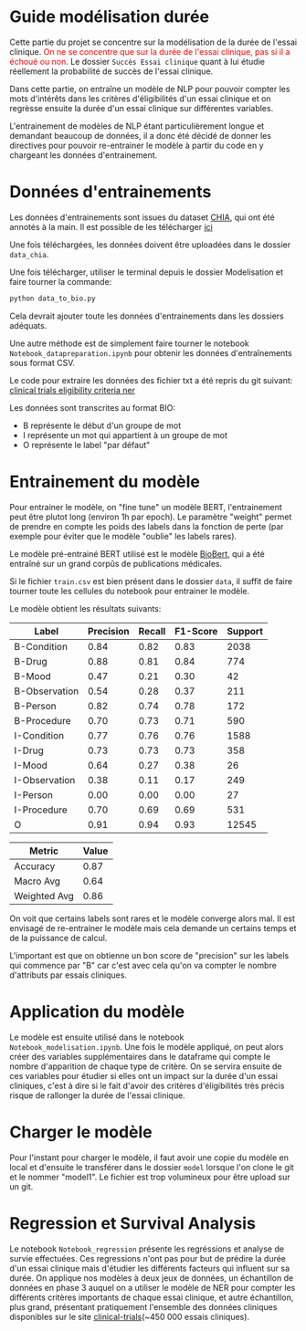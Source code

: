 # Guide modélisation durée

Cette partie du projet se concentre sur la modélisation de la durée de l'essai clinique. <span style="color:red;">On ne se concentre que sur la durée de l'essai clinique, pas si il a échoué ou non</span>. Le dossier ``Succès Essai clinique`` quant à lui étudie réellement la probabilité de succès de l'essai clinique.

Dans cette partie, on entraîne un modèle de NLP pour pouvoir compter les mots d'intérêts dans les critères d'éligibilités d'un essai clinique et on regrèsse ensuite la durée d'un essai clinique sur différentes variables.

L'entrainement de modèles de NLP étant particulièrement longue et demandant beaucoup de données, il a donc été décidé de donner les directives pour pouvoir re-entrainer le modèle à partir du code en y chargeant les données d'entrainement.

# Données d'entrainements

Les données d'entrainements sont issues du dataset [CHIA](https://www.nature.com/articles/s41597-020-00620-0), qui ont été annotés à la main. Il est possible de les télécharger [ici](https://figshare.com/articles/dataset/Chia_Annotated_Datasets/11855817)

Une fois téléchargées, les données doivent être uploadées dans le dossier ``data_chia``.

Une fois télécharger, utiliser le terminal depuis le dossier Modelisation et faire tourner la commande:

```bash
python data_to_bio.py
```

Cela devrait ajouter toute les données d'entrainements dans les dossiers adéquats.

Une autre méthode est de simplement faire tourner le notebook ``Notebook_datapreparation.ipynb`` pour obtenir les données d'entraînements sous format CSV.

Le code pour extraire les données des fichier txt a été repris du git suivant: [clinical trials eligibility criteria ner](https://github.com/ctgatecci/Clinical-trial-eligibility-criteria-NER/blob/main/NER%20Preprocessing%20and%20Performance%20Analysis.ipynb)

Les données sont transcrites au format BIO:
* B représente le début d'un groupe de mot
* I représente un mot qui appartient à un groupe de mot
* O représente le label "par défaut"

# Entrainement du modèle

Pour entrainer le modèle, on "fine tune" un modèle BERT, l'entrainement peut être plutot long (environ 1h par epoch). Le paramètre "weight" permet de prendre en compte les poids des labels dans la fonction de perte (par exemple pour éviter que le modèle "oublie" les labels rares).

Le modèle pré-entrainé BERT utilisé est le modèle [BioBert](https://arxiv.org/abs/1901.08746), qui a été entraîné sur un grand corpûs de publications médicales.

Si le fichier ``train.csv`` est bien présent dans le dossier ``data``, il suffit de faire tourner toute les cellules du notebook pour entrainer le modèle.

Le modèle obtient les résultats suivants:


|      Label      | Precision | Recall | F1-Score | Support |
|-----------------|-----------|--------|----------|---------|
| B-Condition     |   0.84    |  0.82  |   0.83   |  2038   |
| B-Drug          |   0.88    |  0.81  |   0.84   |   774   |
| B-Mood          |   0.47    |  0.21  |   0.30   |    42   |
| B-Observation   |   0.54    |  0.28  |   0.37   |   211   |
| B-Person        |   0.82    |  0.74  |   0.78   |   172   |
| B-Procedure     |   0.70    |  0.73  |   0.71   |   590   |
| I-Condition     |   0.77    |  0.76  |   0.76   |  1588   |
| I-Drug          |   0.73    |  0.73  |   0.73   |   358   |
| I-Mood          |   0.64    |  0.27  |   0.38   |    26   |
| I-Observation   |   0.38    |  0.11  |   0.17   |   249   |
| I-Person        |   0.00    |  0.00  |   0.00   |    27   |
| I-Procedure     |   0.70    |  0.69  |   0.69   |   531   |
| O               |   0.91    |  0.94  |   0.93   | 12545   |

|    Metric       |   Value   |
|-----------------|-----------|
| Accuracy        |   0.87    |
| Macro Avg       |   0.64    |
| Weighted Avg    |   0.86    |

On voit que certains labels sont rares et le modèle converge alors mal. Il est envisagé de re-entrainer le modèle mais cela demande un certains temps et de la puissance de calcul.

L'important est que on obtienne un bon score de "precision" sur les labels qui commence par "B" car c'est avec cela qu'on va compter le nombre d'attributs par essais cliniques.



# Application du modèle

Le modèle est ensuite utilisé dans le notebook ``Notebook_modelisation.ipynb``. Une fois le modèle appliqué, on peut alors créer des variables supplémentaires dans le dataframe qui compte le nombre d'apparition de chaque type de critère. On se servira ensuite de ces variables pour étudier si elles ont un impact sur la durée d'un essai cliniques, c'est à dire si le fait d'avoir des critères d'éligibilités très précis risque de rallonger la durée de l'essai clinique.


# Charger le modèle

Pour l'instant pour charger le modèle, il faut avoir une copie du modèle en local et d'ensuite le transférer dans le dossier ``model`` lorsque l'on clone le git et le nommer "model1". Le fichier est trop volumineux pour être upload sur un git.

# Regression et Survival Analysis

Le notebook ``Notebook_regression`` présente les regréssions et analyse de survie effectuées. Ces regressions n'ont pas pour but de prédire la durée d'un essai clinique mais d'étudier les différents facteurs qui influent sur sa durée. On applique nos modèles à deux jeux de données, un échantillon de données en phase 3 auquel on a utiliser le modèle de NER pour compter les différents critères importants de chaque essai clinique, et autre échantillon, plus grand, présentant pratiquement l'ensemble des données cliniques disponibles sur le site [clinical-trials](https://clinicaltrials.gov/)(~450 000 essais cliniques).